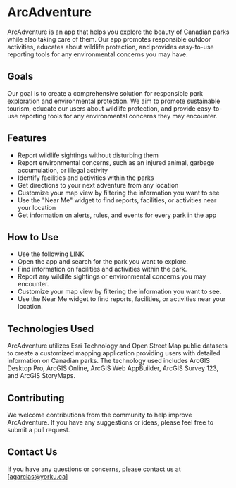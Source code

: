 # ArcAdventure
ArcAdventure is an app that helps you explore the beauty of Canadian parks while also taking care of them. Our app promotes responsible outdoor activities, educates about wildlife protection, and provides easy-to-use reporting tools for any environmental concerns you may have.

## Goals
Our goal is to create a comprehensive solution for responsible park exploration and environmental protection. We aim to promote sustainable tourism, educate our users about wildlife protection, and provide easy-to-use reporting tools for any environmental concerns they may encounter.

## Features
* Report wildlife sightings without disturbing them
* Report environmental concerns, such as an injured animal, garbage accumulation, or illegal activity
* Identify facilities and activities within the parks
* Get directions to your next adventure from any location
* Customize your map view by filtering the information you want to see
* Use the "Near Me" widget to find reports, facilities, or activities near your location
* Get information on alerts, rules, and events for every park in the app

## How to Use
* Use the following [LINK](https://yorku.maps.arcgis.com/apps/webappviewer/index.html?id=bf421a96497c4e52a24fc134be69ad6e) 
* Open the app and search for the park you want to explore.
* Find information on facilities and activities within the park.
* Report any wildlife sightings or environmental concerns you may encounter.
* Customize your map view by filtering the information you want to see.
* Use the Near Me widget to find reports, facilities, or activities near your location.

## Technologies Used
ArcAdventure utilizes Esri Technology and Open Street Map public datasets to create a customized mapping application providing users with detailed information on Canadian parks. The technology used includes ArcGIS Desktop Pro, ArcGIS Online, ArcGIS Web AppBuilder, ArcGIS Survey 123, and ArcGIS StoryMaps.

## Contributing
We welcome contributions from the community to help improve ArcAdventure. If you have any suggestions or ideas, please feel free to submit a pull request.

## Contact Us
If you have any questions or concerns, please contact us at [agarcias@yorku.ca]
